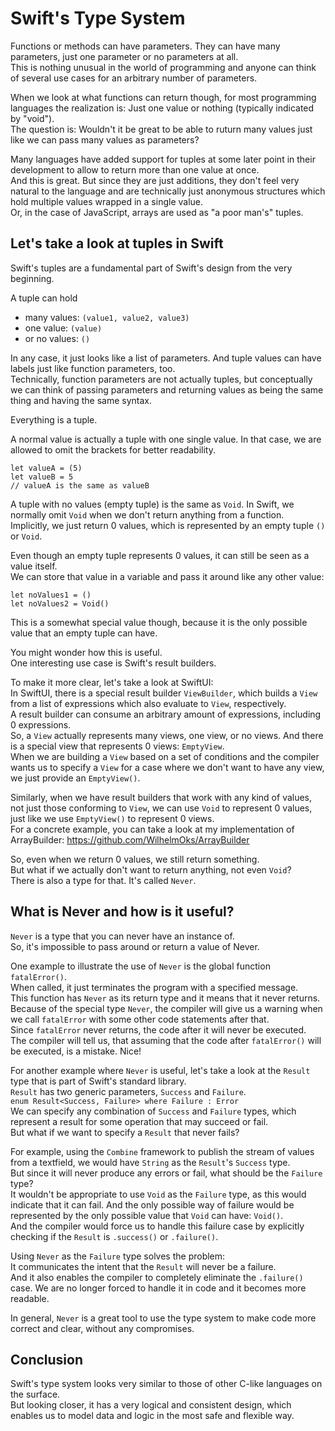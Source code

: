 # Swift's Type System

Functions or methods can have parameters. They can have many parameters, just one parameter or no parameters at all.<br>
This is nothing unusual in the world of programming and anyone can think of several use cases for an arbitrary number of parameters.

When we look at what functions can return though, for most programming languages the realization is: Just one value or nothing (typically indicated by "void").<br>
The question is: Wouldn't it be great to be able to ruturn many values just like we can pass many values as parameters?

Many languages have added support for tuples at some later point in their development to allow to return more than one value at once.<br>
And this is great. But since they are just additions, they don't feel very natural to the language and are technically just anonymous structures which hold multiple values wrapped in a single value.<br>
Or, in the case of JavaScript, arrays are used as "a poor man's" tuples.

## Let's take a look at tuples in Swift

Swift's tuples are a fundamental part of Swift's design from the very beginning.

A tuple can hold 
* many values: `(value1, value2, value3)`
* one value: `(value)`
* or no values: `()`

In any case, it just looks like a list of parameters. And tuple values can have labels just like function parameters, too.<br>
Technically, function parameters are not actually tuples, but conceptually we can think of passing parameters and returning values as being the same thing and having the same syntax.

Everything is a tuple.

A normal value is actually a tuple with one single value. In that case, we are allowed to omit the brackets for better readability.
```
let valueA = (5)
let valueB = 5
// valueA is the same as valueB
```

A tuple with no values (empty tuple) is the same as `Void`.
In Swift, we normally omit `Void` when we don't return anything from a function.<br>
Implicitly, we just return 0 values, which is represented by an empty tuple `()` or `Void`.

Even though an empty tuple represents 0 values, it can still be seen as a value itself.<br>
We can store that value in a variable and pass it around like any other value:
```
let noValues1 = ()
let noValues2 = Void()
```
This is a somewhat special value though, because it is the only possible value that an empty tuple can have.

You might wonder how this is useful.<br>
One interesting use case is Swift's result builders.

To make it more clear, let's take a look at SwiftUI:<br>
In SwiftUI, there is a special result builder `ViewBuilder`, which builds a `View` from a list of expressions which also evaluate to `View`, respectively.<br>
A result builder can consume an arbitrary amount of expressions, including 0 expressions.<br>
So, a `View` actually represents many views, one view, or no views. And there is a special view that represents 0 views: `EmptyView`.<br>
When we are building a `View` based on a set of conditions and the compiler wants us to specify a `View` for a case where we don't want to have any view, we just provide an `EmptyView()`.

Similarly, when we have result builders that work with any kind of values, not just those conforming to `View`, we can use `Void` to represent 0 values, just like we use `EmptyView()` to represent 0 views.<br>
For a concrete example, you can take a look at my implementation of ArrayBuilder: https://github.com/WilhelmOks/ArrayBuilder

So, even when we return 0 values, we still return something.<br>
But what if we actually don't want to return anything, not even `Void`?<br>
There is also a type for that. It's called `Never`.

## What is Never and how is it useful?
`Never` is a type that you can never have an instance of.<br>
So, it's impossible to pass around or return a value of Never.

One example to illustrate the use of `Never` is the global function `fatalError()`.<br>
When called, it just terminates the program with a specified message.<br>
This function has `Never` as its return type and it means that it never returns.<br>
Because of the special type `Never`, the compiler will give us a warning when we call `fatalError` with some other code statements after that.<br>
Since `fatalError` never returns, the code after it will never be executed.<br>
The compiler will tell us, that assuming that the code after `fatalError()` will be executed, is a mistake. Nice!

For another example where `Never` is useful, let's take a look at the `Result` type that is part of Swift's standard library.<br>
`Result` has two generic parameters, `Success` and `Failure`.<br>
`enum Result<Success, Failure> where Failure : Error`<br>
We can specify any combination of `Success` and `Failure` types, which represent a result for some operation that may succeed or fail.<br>
But what if we want to specify a `Result` that never fails?

For example, using the `Combine` framework to publish the stream of values from a textfield, we would have `String` as the `Result`'s `Success` type. <br>
But since it will never produce any errors or fail, what should be the `Failure` type?<br>
It wouldn't be appropriate to use `Void` as the `Failure` type, as this would indicate that it can fail. And the only possible way of failure would be represented by the only possible value that `Void` can have: `Void()`.<br>
And the compiler would force us to handle this failure case by explicitly checking if the `Result` is `.success()` or `.failure()`.

Using `Never` as the `Failure` type solves the problem: <br>
It communicates the intent that the `Result` will never be a failure.<br>
And it also enables the compiler to completely eliminate the `.failure()` case. We are no longer forced to handle it in code and it becomes more readable.

In general, `Never` is a great tool to use the type system to make code more correct and clear, without any compromises.

## Conclusion
Swift's type system looks very similar to those of other C-like languages on the surface. <br>
But looking closer, it has a very logical and consistent design, which enables us to model data and logic in the most safe and flexible way.
